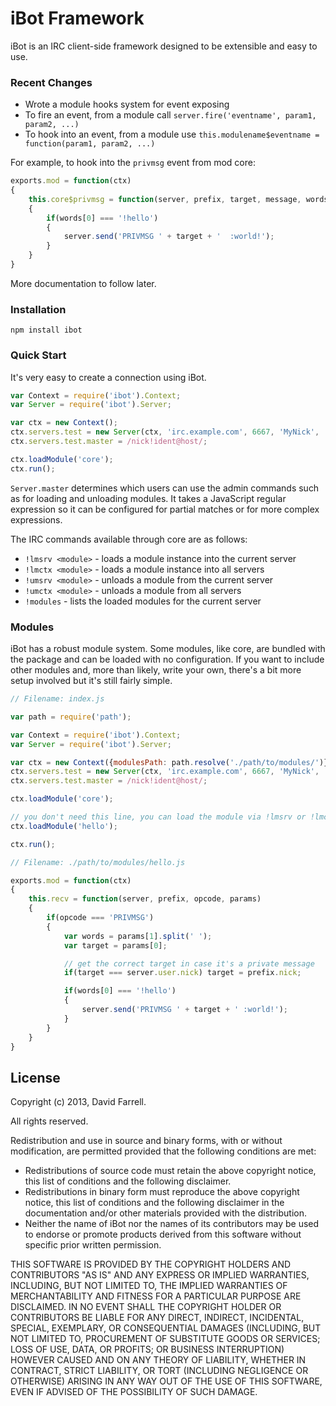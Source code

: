 # iBot Framework

iBot is an IRC client-side framework designed to be extensible and easy to use.

### Recent Changes

* Wrote a module hooks system for event exposing
* To fire an event, from a module call `server.fire('eventname', param1, param2, ...)`
* To hook into an event, from a module use `this.modulename$eventname = function(param1, param2, ...)`

For example, to hook into the `privmsg` event from mod core:

```javascript
exports.mod = function(ctx)
{
	this.core$privmsg = function(server, prefix, target, message, words)
	{
		if(words[0] === '!hello')
		{
			server.send('PRIVMSG ' + target + '  :world!');
		}
	}
}
```

More documentation to follow later.

### Installation

```
npm install ibot
```

### Quick Start

It's very easy to create a connection using iBot.

```javascript
var Context = require('ibot').Context;
var Server = require('ibot').Server;

var ctx = new Context();
ctx.servers.test = new Server(ctx, 'irc.example.com', 6667, 'MyNick', 'myident', false, false);
ctx.servers.test.master = /nick!ident@host/;

ctx.loadModule('core');
ctx.run();
```

`Server.master` determines which users can use the admin commands such as for loading and unloading modules. It takes a JavaScript regular expression so it can be configured for partial matches or for more complex expressions.

The IRC commands available through core are as follows:

* `!lmsrv <module>`       - loads a module instance into the current server
* `!lmctx <module>`       - loads a module instance into all servers
* `!umsrv <module>`       - unloads a module from the current server
* `!umctx <module>`       - unloads a module from all servers
* `!modules`              - lists the loaded modules for the current server

### Modules

iBot has a robust module system. Some modules, like core, are bundled with the package and can be loaded with no configuration. If you want to include other modules and, more than likely, write your own, there's a bit more setup involved but it's still fairly simple.

```javascript
// Filename: index.js

var path = require('path');

var Context = require('ibot').Context;
var Server = require('ibot').Server;

var ctx = new Context({modulesPath: path.resolve('./path/to/modules/')});
ctx.servers.test = new Server(ctx, 'irc.example.com', 6667, 'MyNick', 'myident', false, false);
ctx.servers.test.master = /nick!ident@host/;

ctx.loadModule('core');

// you don't need this line, you can load the module via !lmsrv or !lmctx
ctx.loadModule('hello');

ctx.run();
```

```javascript
// Filename: ./path/to/modules/hello.js

exports.mod = function(ctx)
{
	this.recv = function(server, prefix, opcode, params)
	{
		if(opcode === 'PRIVMSG')
		{
			var words = params[1].split(' ');
			var target = params[0];

			// get the correct target in case it's a private message
			if(target === server.user.nick) target = prefix.nick;

			if(words[0] === '!hello')
			{
				server.send('PRIVMSG ' + target + ' :world!');
			}
		}
	}
}
```

## License

Copyright (c) 2013, David Farrell.

All rights reserved.

Redistribution and use in source and binary forms, with or without modification, are permitted provided that the following conditions are met:

* Redistributions of source code must retain the above copyright notice, this list of conditions and the following disclaimer.
* Redistributions in binary form must reproduce the above copyright notice, this list of conditions and the following disclaimer in the documentation and/or other materials provided with the distribution.
* Neither the name of iBot nor the names of its contributors may be used to endorse or promote products derived from this software without specific prior written permission.

THIS SOFTWARE IS PROVIDED BY THE COPYRIGHT HOLDERS AND CONTRIBUTORS "AS IS" AND ANY EXPRESS OR IMPLIED WARRANTIES, INCLUDING, BUT NOT LIMITED TO, THE IMPLIED WARRANTIES OF MERCHANTABILITY AND FITNESS FOR A PARTICULAR PURPOSE ARE DISCLAIMED. IN NO EVENT SHALL THE COPYRIGHT HOLDER OR CONTRIBUTORS BE LIABLE FOR ANY DIRECT, INDIRECT, INCIDENTAL, SPECIAL, EXEMPLARY, OR CONSEQUENTIAL DAMAGES (INCLUDING, BUT NOT LIMITED TO, PROCUREMENT OF SUBSTITUTE GOODS OR SERVICES; LOSS OF USE, DATA, OR PROFITS; OR BUSINESS INTERRUPTION) HOWEVER CAUSED AND ON ANY THEORY OF LIABILITY, WHETHER IN CONTRACT, STRICT LIABILITY, OR TORT (INCLUDING NEGLIGENCE OR OTHERWISE) ARISING IN ANY WAY OUT OF THE USE OF THIS SOFTWARE, EVEN IF ADVISED OF THE POSSIBILITY OF SUCH DAMAGE.
